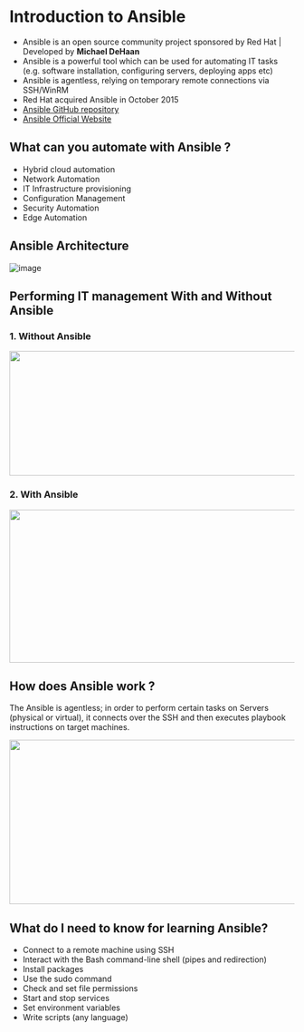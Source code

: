 # Introduction to Ansible

- Ansible is an open source community project sponsored by Red Hat | Developed by <b>Michael DeHaan</b>
- Ansible is a powerful tool which can be used for automating IT tasks (e.g. software installation, configuring servers, deploying apps etc)
- Ansible is agentless, relying on temporary remote connections via SSH/WinRM
- Red Hat acquired Ansible in October 2015
- [Ansible GitHub repository](github.com/ansible/ansible.git)
- [Ansible Official Website](www.ansible.com)

## What can you automate with Ansible ?

- Hybrid cloud automation
- Network Automation
- IT Infrastructure provisioning
- Configuration Management
- Security Automation
- Edge Automation

## Ansible Architecture

![image](https://github.com/novatecstack/ansible-masterclass/assets/121426292/50e7abaf-24da-4902-8eb9-faa6b453805b)

## Performing IT management With and Without Ansible

### 1. Without Ansible

<img src="https://github.com/novatecstack/ansible-masterclass/assets/121426292/9fe1f16e-5ceb-4b60-ac7f-205b89e3bf33" data-canonical-src="https://github.com/novatecstack/ansible-masterclass/assets/121426292/9fe1f16e-5ceb-4b60-ac7f-205b89e3bf33" width="600" height="220" />

### 2. With Ansible

<img src="https://github.com/novatecstack/ansible-masterclass/assets/121426292/00dd9d91-8fcd-410c-a369-e946cebadd77" data-canonical-src="https://github.com/novatecstack/ansible-masterclass/assets/121426292/00dd9d91-8fcd-410c-a369-e946cebadd77" width="600" height="270" />

## How does Ansible work ?

The Ansible is agentless; in order to perform certain tasks on Servers (physical or virtual), it connects over the SSH and then executes playbook instructions on target machines.

<img src="https://github.com/novatecstack/ansible-masterclass/assets/121426292/84a9e448-513b-42e4-b249-9a90af6fa135" data-canonical-src="https://github.com/novatecstack/ansible-masterclass/assets/121426292/84a9e448-513b-42e4-b249-9a90af6fa135" width="600" height="290" />

## What do I need to know for learning Ansible?

- Connect to a remote machine using SSH
- Interact with the Bash command-line shell (pipes and redirection)
- Install packages
- Use the sudo command
- Check and set file permissions
- Start and stop services
- Set environment variables
- Write scripts (any language)
